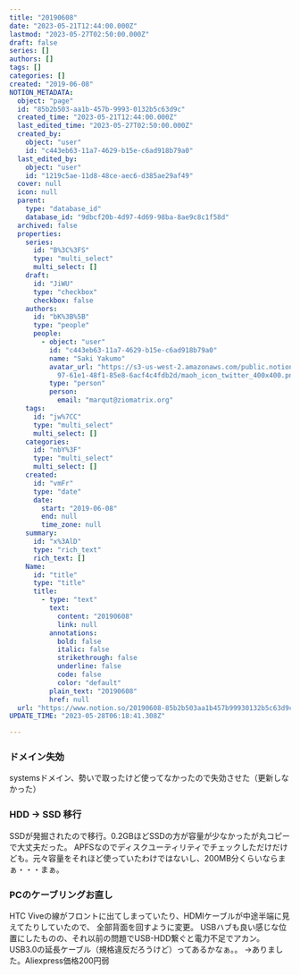 ```yaml
---
title: "20190608"
date: "2023-05-21T12:44:00.000Z"
lastmod: "2023-05-27T02:50:00.000Z"
draft: false
series: []
authors: []
tags: []
categories: []
created: "2019-06-08"
NOTION_METADATA:
  object: "page"
  id: "85b2b503-aa1b-457b-9993-0132b5c63d9c"
  created_time: "2023-05-21T12:44:00.000Z"
  last_edited_time: "2023-05-27T02:50:00.000Z"
  created_by:
    object: "user"
    id: "c443eb63-11a7-4629-b15e-c6ad918b79a0"
  last_edited_by:
    object: "user"
    id: "1219c5ae-11d8-48ce-aec6-d385ae29af49"
  cover: null
  icon: null
  parent:
    type: "database_id"
    database_id: "9dbcf20b-4d97-4d69-98ba-8ae9c8c1f58d"
  archived: false
  properties:
    series:
      id: "B%3C%3FS"
      type: "multi_select"
      multi_select: []
    draft:
      id: "JiWU"
      type: "checkbox"
      checkbox: false
    authors:
      id: "bK%3B%5B"
      type: "people"
      people:
        - object: "user"
          id: "c443eb63-11a7-4629-b15e-c6ad918b79a0"
          name: "Saki Yakumo"
          avatar_url: "https://s3-us-west-2.amazonaws.com/public.notion-static.com/3ad1c4\
            97-61e1-48f1-85e8-6acf4c4fdb2d/maoh_icon_twitter_400x400.png"
          type: "person"
          person:
            email: "marqut@ziomatrix.org"
    tags:
      id: "jw%7CC"
      type: "multi_select"
      multi_select: []
    categories:
      id: "nbY%3F"
      type: "multi_select"
      multi_select: []
    created:
      id: "vmFr"
      type: "date"
      date:
        start: "2019-06-08"
        end: null
        time_zone: null
    summary:
      id: "x%3AlD"
      type: "rich_text"
      rich_text: []
    Name:
      id: "title"
      type: "title"
      title:
        - type: "text"
          text:
            content: "20190608"
            link: null
          annotations:
            bold: false
            italic: false
            strikethrough: false
            underline: false
            code: false
            color: "default"
          plain_text: "20190608"
          href: null
  url: "https://www.notion.so/20190608-85b2b503aa1b457b99930132b5c63d9c"
UPDATE_TIME: "2023-05-28T06:18:41.308Z"

---
```

<link rel="stylesheet" href="https://cdn.jsdelivr.net/npm/katex@0.16.2/dist/katex.min.css" integrity="sha384-bYdxxUwYipFNohQlHt0bjN/LCpueqWz13HufFEV1SUatKs1cm4L6fFgCi1jT643X" crossorigin="anonymous">


### ドメイン失効


systemsドメイン、勢いで取ったけど使ってなかったので失効させた（更新しなかった）


### HDD -> SSD 移行


SSDが発掘されたので移行。0.2GBほどSSDの方が容量が少なかったが丸コピーで大丈夫だった。 APFSなのでディスクユーティリティでチェックしただけだけども。元々容量をそれほど使っていたわけではないし、200MB分くらいならまぁ・・・まぁ。


### PCのケーブリングお直し


HTC Viveの線がフロントに出てしまっていたり、HDMIケーブルが中途半端に見えてたりしていたので、 全部背面を回すように変更。 USBハブも良い感じな位置にしたものの、それ以前の問題でUSB-HDD繋ぐと電力不足でアカン。 USB3.0の延長ケーブル（規格違反だろうけど）ってあるかなぁ。。 →ありました。Aliexpress価格200円弱

